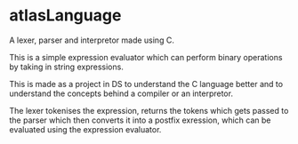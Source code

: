 # atlasLanguage
A lexer, parser and interpretor made using C.

This is a simple expression evaluator which can perform binary operations by taking in string expressions.

This is made as a project in DS to understand the C language better and to understand the concepts behind a compiler or an interpretor.

The lexer tokenises the expression, returns the tokens which gets passed to the parser which then converts it into a postfix exression, which can be evaluated using the expression evaluator.


